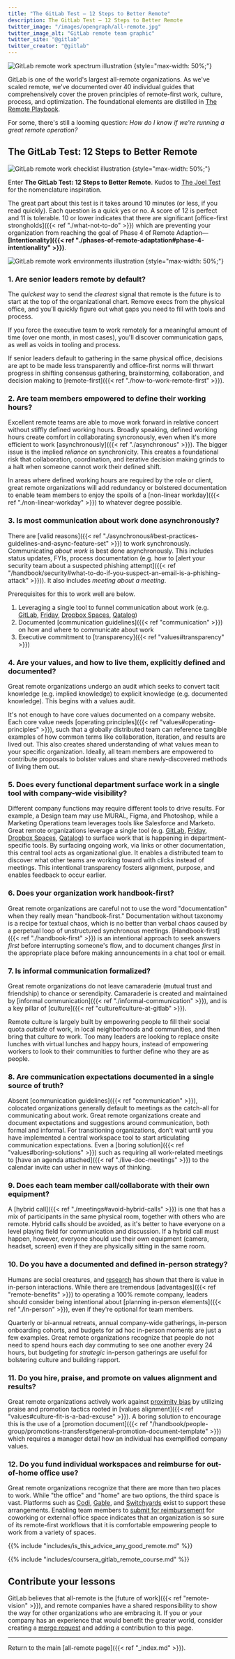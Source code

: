 ```yaml
---
title: "The GitLab Test — 12 Steps to Better Remote"
description: The GitLab Test — 12 Steps to Better Remote
twitter_image: "/images/opengraph/all-remote.jpg"
twitter_image_alt: "GitLab remote team graphic"
twitter_site: "@gitlab"
twitter_creator: "@gitlab"
---
```


![GitLab remote work spectrum illustration](/images/all-remote/spectrum_of_remote_work_gitlab.jpg)
{style="max-width: 50%;"}

GitLab is one of the world's largest all-remote organizations. As we've scaled remote, we've documented over 40 individual guides that comprehensively cover the proven principles of remote-first work, culture, process, and optimization. The foundational elements are distilled in [The Remote Playbook](http://allremote.info).

For some, there's still a looming question: *How do I know if we're running a great remote operation?*

## The GitLab Test: 12 Steps to Better Remote

![GitLab remote work checklist illustration](/images/all-remote/remote_checklist_illustration.jpg)
{style="max-width: 50%;"}

Enter **The GitLab Test: 12 Steps to Better Remote**. Kudos to [The Joel Test](https://www.joelonsoftware.com/2000/08/09/the-joel-test-12-steps-to-better-code) for the nomenclature inspiration.

The great part about this test is it takes around 10 minutes (or less, if you read quickly). Each question is a quick yes or no. A score of 12 is perfect and 11 is tolerable. 10 or lower indicates that there are significant [office-first strongholds]({{< ref "./what-not-to-do" >}}) which are preventing your organization from reaching the goal of Phase 4 of Remote Adaption— **[Intentionality]({{< ref "./phases-of-remote-adaptation#phase-4-intentionality" >}})**.

![GitLab remote work environments illustration](/images/all-remote/remote_report_house_gitlab.jpg)
{style="max-width: 50%;"}

### 1. Are senior leaders remote by default?

The *quickest* way to send the *clearest* signal that remote is the future is to start at the top of the organizational chart. Remove execs from the physical office, and you’ll quickly figure out what gaps you need to fill with tools and process.

If you force the executive team to work remotely for a meaningful amount of time (over one month, in most cases), you'll discover communication gaps, as well as voids in tooling and process.

If senior leaders default to gathering in the same physical office, decisions are apt to be made less transparently and office-first norms will thrwart progress in shifting consensus gathering, brainstorming, collaboration, and decision making to [remote-first]({{< ref "./how-to-work-remote-first" >}}).

### 2. Are team members empowered to define their working hours?

Excellent remote teams are able to move work forward in relative concert without stiffly defined working hours. Broadly speaking, defined working hours create comfort in collaborating syncronously, even when it's more efficient to work [asynchronously]({{< ref "./asynchronous" >}}). The bigger issue is the implied *reliance* on synchronicity. This creates a foundational risk that collaboration, coordination, and iterative decision making grinds to a halt when someone cannot work their defined shift.

In areas where defined working hours are required by the role or client, great remote organizations will add redundancy or bolstered documentation to enable team members to enjoy the spoils of a [non-linear workday]({{< ref "./non-linear-workday" >}}) to whatever degree possible.

### 3. Is most communication about work done asynchronously?

There are [valid reasons]({{< ref "./asynchronous#best-practices-guidelines-and-async-feature-set" >}}) to work synchronously. Communicating *about work* is best done asynchronously. This includes status updates, FYIs, process documentation (e.g. how to [alert your security team about a suspected phishing attempt]({{< ref "/handbook/security#what-to-do-if-you-suspect-an-email-is-a-phishing-attack" >}})). It also includes *meeting about a meeting*.

Prerequisites for this to work well are below.

1. Leveraging a single tool to funnel communication about work (e.g. [GitLab](https://about.gitlab.com/handbook/product/gitlab-the-product), [Friday](https://friday.app), [Dropbox Spaces](https://blog.dropbox.com/topics/product-tips/make-remote-work-easier-with-dropbox-spaces), [Qatalog](https://qatalog.com))
1. Documented [communication guidelines]({{< ref "communication" >}}) on how and where to communicate about work
1. Executive commitment to [transparency]({{< ref "values#transparency" >}})

### 4. Are your values, and how to live them, explicitly defined and documented?

Great remote organizations undergo an audit which seeks to convert tacit knowledge (e.g. implied knowledge) to explicit knowledge (e.g. documented knowledge). This begins with a values audit.

It's not enough to have core values documented on a company website. Each core value needs [operating principles]({{< ref "values#operating-principles" >}}), such that a globally distributed team can reference tangible examples of how common terms like collaboration, iteration, and results are lived out. This also creates shared understanding of what values mean to your specific organization. Ideally, all team members are empowered to contribute proposals to bolster values and share newly-discovered methods of living them out.

### 5. Does every functional department surface work in a single tool with company-wide visibility?

Different company functions may require different tools to drive results. For example, a Design team may use MURAL, Figma, and Photoshop, while a Marketing Operations team leverages tools like Salesforce and Marketo. Great remote organizations leverage a single tool (e.g. [GitLab](https://about.gitlab.com/handbook/product/gitlab-the-product), [Friday](https://friday.app), [Dropbox Spaces](https://blog.dropbox.com/topics/product-tips/make-remote-work-easier-with-dropbox-spaces), [Qatalog](https://qatalog.com)) to surface work that is happening in department-specific tools. By surfacing ongoing work, via links or other documentation, this central tool acts as organizational glue. It enables a distributed team to discover what other teams are working toward with clicks instead of meetings. This intentional transparency fosters alignment, purpose, and enables feedback to occur earlier.

### 6. Does your organization work handbook-first?

Great remote organizations are careful not to use the word "documentation" when they really mean "handbook-first." Documentation without taxonomy is a recipe for textual chaos, which is no better than verbal chaos caused by a perpetual loop of unstructured synchronous meetings. [Handbook-first]({{< ref "./handbook-first" >}}) is an intentional approach to seek answers *first* before interrupting someone's flow, and to document changes *first* in the appropriate place before making announcements in a chat tool or email.

### 7. Is informal communication formalized?

Great remote organizations do not leave camaraderie (mutual trust and friendship) to chance or serendipity. Camaraderie is created and maintained by [informal communication]({{< ref "./informal-communication" >}}), and is a key pillar of [culture]({{< ref "culture#culture-at-gitlab" >}}).

Remote culture is largely built by empowering people to fill their social quota *outside* of work, in local neighborhoods and communities, and then bring that culture *to* work. Too many leaders are looking to replace onsite lunches with virtual lunches and happy hours, instead of empowering workers to look to their communities to further define who they are as people.

### 8. Are communication expectations documented in a single source of truth?

Absent [communication guidelines]({{< ref "communication" >}}), colocated organizations generally default to meetings as the catch-all for communicating about work. Great remote organizations create and document expectations and suggestions around communication, both formal and informal. For transitioning organizations, don't wait until you have implemented a central workspace tool to start articulating communication expectations. Even a [boring solution]({{< ref "values#boring-solutions" >}}) such as requiring all work-related meetings to [have an agenda attached]({{< ref "./live-doc-meetings" >}}) to the calendar invite can usher in new ways of thinking.

### 9. Does each team member call/collaborate with their own equipment?

A [hybrid call]({{< ref "./meetings#avoid-hybrid-calls" >}}) is one that has a mix of participants in the same physical room, together with others who are remote. Hybrid calls should be avoided, as it's better to have everyone on a level playing field for communication and discussion. If a hybrid call must happen, however, everyone should use their own equipment (camera, headset, screen) even if they are physically sitting in the same room.

### 10. Do you have a documented and defined in-person strategy?

Humans are social creatures, and [research](https://papers.ssrn.com/sol3/papers.cfm?abstract_id=2443551) has shown that there is value in in-person interactions. While there are tremendous [advantages]({{< ref "remote-benefits" >}}) to operating a 100% remote company, leaders should consider being intentional about [planning in-person elements]({{< ref "./in-person" >}}), even if they're optional for team members.

Quarterly or bi-annual retreats, annual company-wide gatherings, in-person onboarding cohorts, and budgets for ad hoc in-person moments are just a few examples. Great remote organizations recognize that people do not need to spend hours each day commuting to see one another every 24 hours, but budgeting for *strategic* in-person gatherings are useful for bolstering culture and building rapport.

### 11. Do you hire, praise, and promote on values alignment and results?

Great remote organizations actively work against [proximity bias](https://www.protocol.com/workplace/proximity-bias-hybrid-work) by utilizing praise and promotion tactics rooted in [values alignment]({{< ref "values#culture-fit-is-a-bad-excuse" >}}). A boring solution to encourage this is the use of a [promotion document]({{< ref "/handbook/people-group/promotions-transfers#general-promotion-document-template" >}}) which requires a manager detail how an individual has exemplified company values.

### 12. Do you fund individual workspaces and reimburse for out-of-home office use?

Great remote organizations recognize that there are more than two places to work. While "the office" and "home" are two options, the third space is vast. Platforms such as [Codi](https://www.codi.com), [Gable](https://www.gable.to), and [Switchyards](https://switchyards.com) exist to support these arrangements. Enabling team members to [submit for reimbursement](https://about.gitlab.com/handbook/finance/expenses#-coworking-or-external-office--space) for coworking or external office space indicates that an organization is so sure of its remote-first workflows that it is comfortable empowering people to work from a variety of spaces.

{{% include "includes/is_this_advice_any_good_remote.md" %}}

{{% include "includes/coursera_gitlab_remote_course.md" %}}

## Contribute your lessons

GitLab believes that all-remote is the [future of work]({{< ref "remote-vision" >}}), and remote companies have a shared responsibility to show the way for other organizations who are embracing it. If you or your company has an experience that would benefit the greater world, consider creating a [merge request](https://docs.gitlab.com/ee/user/project/merge_requests) and adding a contribution to this page.

----

Return to the main [all-remote page]({{< ref "_index.md" >}}).
